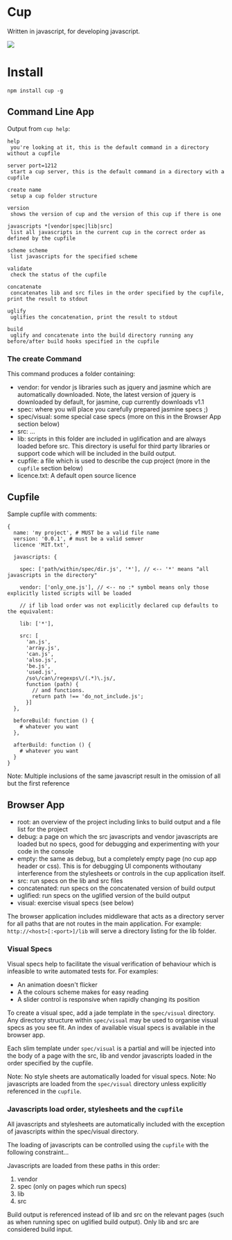 # Cup

Written in javascript, for developing javascript.

![](https://raw.github.com/sjltaylor/cup/master/cup.png)

# Install

`npm install cup -g`

## Command Line App

Output from `cup help`:

    help
     you're looking at it, this is the default command in a directory without a cupfile

    server port=1212
     start a cup server, this is the default command in a directory with a cupfile

    create name
     setup a cup folder structure

    version
     shows the version of cup and the version of this cup if there is one

    javascripts *[vendor|spec|lib|src]
     list all javascripts in the current cup in the correct order as defined by the cupfile

    scheme scheme
     list javascripts for the specified scheme

    validate
     check the status of the cupfile

    concatenate
     concatenates lib and src files in the order specified by the cupfile, print the result to stdout

    uglify
     uglifies the concatenation, print the result to stdout

    build
     uglify and concatenate into the build directory running any before/after build hooks specified in the cupfile


### The create Command

This command produces a folder containing:

* vendor: for vendor js libraries such as jquery and jasmine which are automatically downloaded. Note, the latest version of jquery is downloaded by default, for jasmine, cup currently downloads v1.1
* spec: where you will place you carefully prepared jasmine specs ;)
* spec/visual: some special case specs (more on this in the Browser App section below)
* src: ...
* lib: scripts in this folder are included in uglification and are always loaded before src. This directory is useful for third party libraries or support code which will be included in the build output.
* cupfile: a file which is used to describe the cup project (more in the `cupfile` section below)
* licence.txt: A default open source licence


## Cupfile

Sample cupfile with comments:

    {
      name: 'my project', # MUST be a valid file name
      version: '0.0.1', # must be a valid semver
      licence 'MIT.txt',

      javascripts: {

        spec: ['path/within/spec/dir.js', '*'], // <-- '*' means "all javascripts in the directory"

        vendor: ['only_one.js'], // <-- no :* symbol means only those explicitly listed scripts will be loaded

        // if lib load order was not explicitly declared cup defaults to the equivalent:

        lib: ['*'],

        src: [
          'an.js',
          'array.js',
          'can.js',
          'also.js',
          'be.js',
          'used.js',
          /so\/can\/regexps\/(.*)\.js/,
          function (path) {
            // and functions.
            return path !== 'do_not_include.js';
          }]
      },

      beforeBuild: function () {
        # whatever you want
      },

      afterBuild: function () {
        # whatever you want
      }
    }

Note: Multiple inclusions of the same javascript result in the omission of all but the first reference

## Browser App

* root: an overview of the project including links to build output and a file list for the project
* debug: a page on which the src javascripts and vendor javascripts are loaded but no specs, good for debugging and experimenting with your code in the console
* empty: the same as debug, but a completely empty page (no cup app header or css). This is for debugging UI components withoutany interference from the stylesheets or controls in the cup application itself.
* src: run specs on the lib and src files
* concatenated: run specs on the concatenated version of build output
* uglified: run specs on the uglified version of the build output
* visual: exercise visual specs (see below)


The browser application includes middleware that acts as a directory server for all paths that are not routes in the main application. For example: `http://<host>[:<port>]/lib` will serve a directory listing for the lib folder.

### Visual Specs

Visual specs help to facilitate the visual verification of behaviour which is infeasible to write automated tests for. For examples:

* An animation doesn't flicker
* A the colours scheme makes for easy reading
* A slider control is responsive when rapidly changing its position

To create a visual spec, add a jade template in the `spec/visual` directory. Any directory structure within `spec/visual` may be used to organise visual specs as you see fit. An index of available visual specs is available in the browser app.

Each slim template under `spec/visual` is a partial and will be injected into the body of a page with the src, lib and vendor javascripts loaded in the order specified by the cupfile.


Note: No style sheets are automatically loaded for visual specs.
Note: No javascripts are loaded from the `spec/visual` directory unless explicitly referenced in the `cupfile`.


### Javascripts load order, stylesheets and the `cupfile`

All javascripts and stylesheets are automatically included with the exception of javascripts within the spec/visual directory.

The loading of javascripts can be controlled using the `cupfile` with the following constraint...

Javascripts are loaded from these paths in this order:

1. vendor
2. spec (only on pages which run specs)
3. lib
4. src

Build output is referenced instead of lib and src on the relevant pages (such as when running spec on uglified build output). Only lib and src are considered build input.

